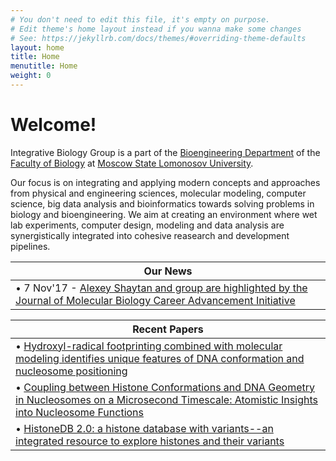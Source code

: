 ```yaml
---
# You don't need to edit this file, it's empty on purpose.
# Edit theme's home layout instead if you wanna make some changes
# See: https://jekyllrb.com/docs/themes/#overriding-theme-defaults
layout: home
title: Home
menutitle: Home
weight: 0
---
```

# Welcome!
Integrative Biology Group is a part of the [Bioengineering Department](http://www.bioeng.ru) of the [Faculty of Biology](http://bio.msu.ru) at [Moscow State Lomonosov University](http://msu.ru).

Our focus is on integrating and applying modern concepts and approaches from physical and engineering sciences, molecular modeling, computer science, big data analysis and bioinformatics towards solving problems in biology and bioengineering. We aim at creating an environment where wet lab experiments, computer design, modeling and data analysis are synergistically integrated into cohesive reasearch and development pipelines.

 | Our News | 
 | -------------
 | • 7 Nov'17 - [Alexey Shaytan and group are highlighted by the Journal of Molecular Biology Career Advancement Initiative](https://www.journals.elsevier.com/journal-of-molecular-biology/jmb-career-advancement-initiative/alexey-shaytan)

 | Recent Papers | 
 | -------------
 | • [Hydroxyl-radical footprinting combined with molecular modeling identifies unique features of DNA conformation and nucleosome positioning ](https://academic.oup.com/nar/article-lookup/doi/10.1093/nar/gkx616)
 | • [Coupling between Histone Conformations and DNA Geometry in Nucleosomes on a Microsecond Timescale: Atomistic Insights into Nucleosome Functions](http://www.sciencedirect.com/science/article/pii/S0022283615006956?via%3Dihub)
 | • [HistoneDB 2.0: a histone database with variants--an integrated resource to explore histones and their variants](https://academic.oup.com/database/article-lookup/doi/10.1093/database/baw014)

